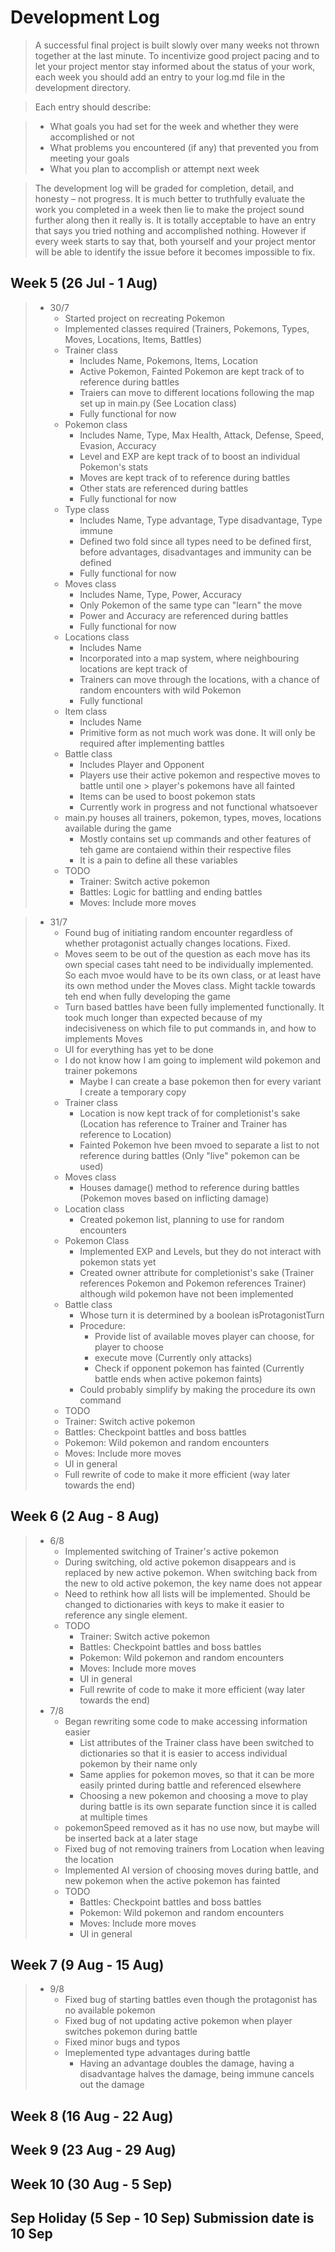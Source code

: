 # Development Log
> A successful final project is built slowly over many weeks not thrown together at the last minute. To incentivize good project pacing and to let your project mentor stay informed about the status of your work, each week you should add an entry to your log.md file in the development directory.

> Each entry should describe:

> - What goals you had set for the week and whether they were accomplished or not
> - What problems you encountered (if any) that prevented you from meeting your goals
> - What you plan to accomplish or attempt next week

> The development log will be graded for completion, detail, and honesty – not progress. It is much better to truthfully evaluate the work you completed in a week then lie to make the project sound further along then it really is. It is totally acceptable to have an entry that says you tried nothing and accomplished nothing. However if every week starts to say that, both yourself and your project mentor will be able to identify the issue before it becomes impossible to fix.

## Week 5 (26 Jul - 1 Aug)
>   -   30/7
>       -   Started project on recreating Pokemon
>       -   Implemented classes required (Trainers, Pokemons, Types, Moves, Locations, Items, Battles)
>       -   Trainer class
>           -   Includes Name, Pokemons, Items, Location
>           -   Active Pokemon, Fainted Pokemon are kept track of to reference during battles
>           -   Traiers can move to different locations following the map set up in main.py (See Location class)
>           -   Fully functional for now
>       -   Pokemon class
>           -   Includes Name, Type, Max Health, Attack, Defense, Speed, Evasion, Accuracy
>           -   Level and EXP are kept track of to boost an individual Pokemon's stats
>           -   Moves are kept track of to reference during battles
>           -   Other stats are referenced during battles
>           -   Fully functional for now
>       -   Type class
>           -   Includes Name, Type advantage, Type disadvantage, Type immune
>           -   Defined two fold since all types need to be defined first, before advantages, disadvantages and immunity can be defined
>           -   Fully functional for now
>       -   Moves class
>           -   Includes Name, Type, Power, Accuracy
>           -   Only Pokemon of the same type can "learn" the move
>           -   Power and Accuracy are referenced during battles
>           -   Fully functional for now
>       -   Locations class
>           -   Includes Name
>           -   Incorporated into a map system, where neighbouring locations are kept track of
>           -   Trainers can move through the locations, with a chance of random encounters with wild Pokemon
>           -   Fully functional
>       -   Item class
>           -   Includes Name
>           -   Primitive form as not much work was done. It will only be required after implementing battles
>       -   Battle class
>           -   Includes Player and Opponent
>           -   Players use their active pokemon and respective moves to battle until one > player's pokemons have all fainted
>           -   Items can be used to boost pokemon stats
>           -   Currently work in progress and not functional whatsoever
>       -   main.py houses all trainers, pokemon, types, moves, locations available during the game
>           -   Mostly contains set up commands and other features of teh game are contaiend within their respective files
>           -   It is a pain to define all these variables
>       -   TODO
>           -   Trainer: Switch active pokemon
>           -   Battles: Logic for battling and ending battles
>           -   Moves: Include more moves

>   -   31/7
>       -   Found bug of initiating random encounter regardless of whether protagonist actually changes locations. Fixed.
>       -   Moves seem to be out of the question as each move has its own special cases taht need to be individually implemented. So each mvoe would have to be its own class, or at least have its own method under the Moves class. Might tackle towards teh end when fully developing the game
>       -   Turn based battles have been fully implemented functionally. It took much longer than expected because of my indecisiveness on which file to put commands in, and how to implements Moves
>       -   UI for everything has yet to be done
>       -   I do not know how I am going to implement wild pokemon and trainer pokemons
>           -   Maybe I can create a base pokemon then for every variant I create a temporary copy
>       -   Trainer class
>           -   Location is now kept track of for completionist's sake (Location has reference to Trainer and Trainer has reference to Location)
>           -   Fainted Pokemon hve been mvoed to separate a list to not reference during battles (Only "live" pokemon can be used)
>       -   Moves class
>           -   Houses damage() method to reference during battles (Pokemon moves based on inflicting damage)
>       -   Location class
>           -   Created pokemon list, planning to use for random encounters
>       -   Pokemon Class
>           -   Implemented EXP and Levels, but they do not interact with pokemon stats yet
>           -   Created owner attribute for completionist's sake (Trainer references Pokemon and Pokemon references Trainer) although wild pokemon have not been implemented
>       -   Battle class
>           -   Whose turn it is determined by a boolean isProtagonistTurn
>           -   Procedure:
>               -   Provide list of available moves player can choose, for player to choose
>               -   execute move (Currently only attacks)
>               -   Check if opponent pokemon has fainted (Currently battle ends when active pokemon faints)
>           -   Could probably simplify by making the procedure its own command
>       -   TODO
>       -   Trainer: Switch active pokemon
>       -   Battles: Checkpoint battles and boss battles
>       -   Pokemon: Wild pokemon and random encounters
>       -   Moves: Include more moves
>       -   UI in general
>       -   Full rewrite of code to make it more efficient (way later towards the end)

## Week 6 (2 Aug - 8 Aug)

>   -   6/8
>       -   Implemented switching of Trainer's active pokemon
>       -   During switching, old active pokemon disappears and is replaced by new active pokemon. When switching back from the new to old active pokemon, the key name does not appear
>       -   Need to rethink how all lists will be implemented. Should be changed to dictionaries with keys to make it easier to reference any single element.
>       -   TODO
>           -   Trainer: Switch active pokemon
>           -   Battles: Checkpoint battles and boss battles
>           -   Pokemon: Wild pokemon and random encounters
>           -   Moves: Include more moves
>           -   UI in general
>           -   Full rewrite of code to make it more efficient (way later towards the end)
>   -   7/8
>       -   Began rewriting some code to make accessing information easier
>           -   List attributes of the Trainer class have been switched to dictionaries so that it is easier to access individual pokemon by their name only
>           -   Same applies for pokemon moves, so that it can be more easily printed during battle and referenced elsewhere
>           -   Choosing a new pokemon and choosing a move to play during battle is its own separate function since it is called at multiple times
>       -   pokemonSpeed removed as it has no use now, but maybe will be inserted back at a later stage
>       -   Fixed bug of not removing trainers from Location when leaving the location
>       -   Implemented AI version of choosing moves during battle, and new pokemon when the active pokemon has fainted
>       -   TODO
>           -   Battles: Checkpoint battles and boss battles
>           -   Pokemon: Wild pokemon and random encounters
>           -   Moves: Include more moves
>           -   UI in general

## Week 7 (9 Aug - 15 Aug)
>   -   9/8
>       -   Fixed bug of starting battles even though the protagonist has no available pokemon
>       -   Fixed bug of not updating active pokemon when player switches pokemon during battle
>       -   Fixed minor bugs and typos
>       -   Imeplemented type advantages during battle
>           -   Having an advantage doubles the damage, having a disadvantage halves the damage, being immune cancels out the damage

## Week 8 (16 Aug - 22 Aug)

## Week 9 (23 Aug - 29 Aug)

## Week 10 (30 Aug - 5 Sep)

## Sep Holiday (5 Sep - 10 Sep) **Submission date is 10 Sep**
